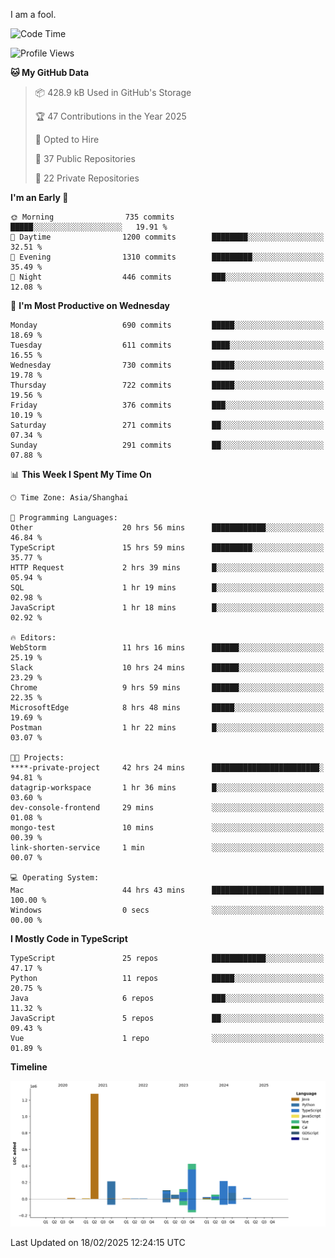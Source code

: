 I am a fool.

<!--START_SECTION:waka-->
![Code Time](http://img.shields.io/badge/Code%20Time-2%2C593%20hrs%2046%20mins-blue)

![Profile Views](http://img.shields.io/badge/Profile%20Views-4-blue)

**🐱 My GitHub Data** 

> 📦 428.9 kB Used in GitHub's Storage 
 > 
> 🏆 47 Contributions in the Year 2025
 > 
> 💼 Opted to Hire
 > 
> 📜 37 Public Repositories 
 > 
> 🔑 22 Private Repositories 
 > 
**I'm an Early 🐤** 

```text
🌞 Morning                735 commits         █████░░░░░░░░░░░░░░░░░░░░   19.91 % 
🌆 Daytime                1200 commits        ████████░░░░░░░░░░░░░░░░░   32.51 % 
🌃 Evening                1310 commits        █████████░░░░░░░░░░░░░░░░   35.49 % 
🌙 Night                  446 commits         ███░░░░░░░░░░░░░░░░░░░░░░   12.08 % 
```
📅 **I'm Most Productive on Wednesday** 

```text
Monday                   690 commits         █████░░░░░░░░░░░░░░░░░░░░   18.69 % 
Tuesday                  611 commits         ████░░░░░░░░░░░░░░░░░░░░░   16.55 % 
Wednesday                730 commits         █████░░░░░░░░░░░░░░░░░░░░   19.78 % 
Thursday                 722 commits         █████░░░░░░░░░░░░░░░░░░░░   19.56 % 
Friday                   376 commits         ███░░░░░░░░░░░░░░░░░░░░░░   10.19 % 
Saturday                 271 commits         ██░░░░░░░░░░░░░░░░░░░░░░░   07.34 % 
Sunday                   291 commits         ██░░░░░░░░░░░░░░░░░░░░░░░   07.88 % 
```


📊 **This Week I Spent My Time On** 

```text
🕑︎ Time Zone: Asia/Shanghai

💬 Programming Languages: 
Other                    20 hrs 56 mins      ████████████░░░░░░░░░░░░░   46.84 % 
TypeScript               15 hrs 59 mins      █████████░░░░░░░░░░░░░░░░   35.77 % 
HTTP Request             2 hrs 39 mins       █░░░░░░░░░░░░░░░░░░░░░░░░   05.94 % 
SQL                      1 hr 19 mins        █░░░░░░░░░░░░░░░░░░░░░░░░   02.98 % 
JavaScript               1 hr 18 mins        █░░░░░░░░░░░░░░░░░░░░░░░░   02.92 % 

🔥 Editors: 
WebStorm                 11 hrs 16 mins      ██████░░░░░░░░░░░░░░░░░░░   25.19 % 
Slack                    10 hrs 24 mins      ██████░░░░░░░░░░░░░░░░░░░   23.29 % 
Chrome                   9 hrs 59 mins       ██████░░░░░░░░░░░░░░░░░░░   22.35 % 
MicrosoftEdge            8 hrs 48 mins       █████░░░░░░░░░░░░░░░░░░░░   19.69 % 
Postman                  1 hr 22 mins        █░░░░░░░░░░░░░░░░░░░░░░░░   03.07 % 

🐱‍💻 Projects: 
****-private-project     42 hrs 24 mins      ████████████████████████░   94.81 % 
datagrip-workspace       1 hr 36 mins        █░░░░░░░░░░░░░░░░░░░░░░░░   03.60 % 
dev-console-frontend     29 mins             ░░░░░░░░░░░░░░░░░░░░░░░░░   01.08 % 
mongo-test               10 mins             ░░░░░░░░░░░░░░░░░░░░░░░░░   00.39 % 
link-shorten-service     1 min               ░░░░░░░░░░░░░░░░░░░░░░░░░   00.07 % 

💻 Operating System: 
Mac                      44 hrs 43 mins      █████████████████████████   100.00 % 
Windows                  0 secs              ░░░░░░░░░░░░░░░░░░░░░░░░░   00.00 % 
```

**I Mostly Code in TypeScript** 

```text
TypeScript               25 repos            ████████████░░░░░░░░░░░░░   47.17 % 
Python                   11 repos            █████░░░░░░░░░░░░░░░░░░░░   20.75 % 
Java                     6 repos             ███░░░░░░░░░░░░░░░░░░░░░░   11.32 % 
JavaScript               5 repos             ██░░░░░░░░░░░░░░░░░░░░░░░   09.43 % 
Vue                      1 repo              ░░░░░░░░░░░░░░░░░░░░░░░░░   01.89 % 
```



**Timeline**

![Lines of Code chart](https://raw.githubusercontent.com/VeejaLiu/VeejaLiu/master/assets/bar_graph.png)


 Last Updated on 18/02/2025 12:24:15 UTC
<!--END_SECTION:waka-->
